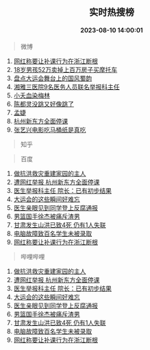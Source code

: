 <div align="center"><h2>实时热搜榜</h2><h4>2023-08-10 14:00:01</h4></div>

> 微博  

1. [网红称要让补课行为在浙江断根](https://s.weibo.com/weibo?q=%23%E7%BD%91%E7%BA%A2%E7%A7%B0%E8%A6%81%E8%AE%A9%E8%A1%A5%E8%AF%BE%E8%A1%8C%E4%B8%BA%E5%9C%A8%E6%B5%99%E6%B1%9F%E6%96%AD%E6%A0%B9%23&t=31&band_rank=1&Refer=top)<br />
2. [18岁男孩52万卖掉上百万房子买摩托车](https://s.weibo.com/weibo?q=%2318%E5%B2%81%E7%94%B7%E5%AD%A952%E4%B8%87%E5%8D%96%E6%8E%89%E4%B8%8A%E7%99%BE%E4%B8%87%E6%88%BF%E5%AD%90%E4%B9%B0%E6%91%A9%E6%89%98%E8%BD%A6%23&t=31&band_rank=2&Refer=top)<br />
3. [盘点大运会舞台上的国风蜀韵](https://s.weibo.com/weibo?q=%23%E7%9B%98%E7%82%B9%E5%A4%A7%E8%BF%90%E4%BC%9A%E8%88%9E%E5%8F%B0%E4%B8%8A%E7%9A%84%E5%9B%BD%E9%A3%8E%E8%9C%80%E9%9F%B5%23&t=31&band_rank=3&Refer=top)<br />
4. [湘雅三医院9名医务人员联名举报科主任](https://s.weibo.com/weibo?q=%23%E6%B9%98%E9%9B%85%E4%B8%89%E5%8C%BB%E9%99%A29%E5%90%8D%E5%8C%BB%E5%8A%A1%E4%BA%BA%E5%91%98%E8%81%94%E5%90%8D%E4%B8%BE%E6%8A%A5%E7%A7%91%E4%B8%BB%E4%BB%BB%23&t=31&band_rank=4&Refer=top)<br />
5. [小夭血染梅林](https://s.weibo.com/weibo?q=%23%E5%B0%8F%E5%A4%AD%E8%A1%80%E6%9F%93%E6%A2%85%E6%9E%97%23&t=31&band_rank=5&Refer=top)<br />
6. [陈都灵没跳又好像跳了](https://s.weibo.com/weibo?q=%23%E9%99%88%E9%83%BD%E7%81%B5%E6%B2%A1%E8%B7%B3%E5%8F%88%E5%A5%BD%E5%83%8F%E8%B7%B3%E4%BA%86%23&t=31&band_rank=6&Refer=top)<br />
7. [孟婕](https://s.weibo.com/weibo?q=%E5%AD%9F%E5%A9%95&t=31&band_rank=7&Refer=top)<br />
8. [杭州新东方全面停课](https://s.weibo.com/weibo?q=%23%E6%9D%AD%E5%B7%9E%E6%96%B0%E4%B8%9C%E6%96%B9%E5%85%A8%E9%9D%A2%E5%81%9C%E8%AF%BE%23&t=31&band_rank=8&Refer=top)<br />
9. [张艺兴电影吃马桶纸是真吃](https://s.weibo.com/weibo?q=%23%E5%BC%A0%E8%89%BA%E5%85%B4%E7%94%B5%E5%BD%B1%E5%90%83%E9%A9%AC%E6%A1%B6%E7%BA%B8%E6%98%AF%E7%9C%9F%E5%90%83%23&t=31&band_rank=9&Refer=top)<br />

> 知乎  


> 百度  

1. [做抗洪救灾重建家园的主人](https://www.baidu.com/s?wd=%E5%81%9A%E6%8A%97%E6%B4%AA%E6%95%91%E7%81%BE%E9%87%8D%E5%BB%BA%E5%AE%B6%E5%9B%AD%E7%9A%84%E4%B8%BB%E4%BA%BA&sa=fyb_news&rsv_dl=fyb_news)<br />
2. [遭网红举报 杭州新东方全面停课](https://www.baidu.com/s?wd=%E9%81%AD%E7%BD%91%E7%BA%A2%E4%B8%BE%E6%8A%A5+%E6%9D%AD%E5%B7%9E%E6%96%B0%E4%B8%9C%E6%96%B9%E5%85%A8%E9%9D%A2%E5%81%9C%E8%AF%BE&sa=fyb_news&rsv_dl=fyb_news)<br />
3. [医生举报科主任 院长：已有初步结果](https://www.baidu.com/s?wd=%E5%8C%BB%E7%94%9F%E4%B8%BE%E6%8A%A5%E7%A7%91%E4%B8%BB%E4%BB%BB+%E9%99%A2%E9%95%BF%EF%BC%9A%E5%B7%B2%E6%9C%89%E5%88%9D%E6%AD%A5%E7%BB%93%E6%9E%9C&sa=fyb_news&rsv_dl=fyb_news)<br />
4. [大运会的这些瞬间好难忘](https://www.baidu.com/s?wd=%E5%A4%A7%E8%BF%90%E4%BC%9A%E7%9A%84%E8%BF%99%E4%BA%9B%E7%9E%AC%E9%97%B4%E5%A5%BD%E9%9A%BE%E5%BF%98&sa=fyb_news&rsv_dl=fyb_news)<br />
5. [医生亲眼见到同学登上反腐通报](https://www.baidu.com/s?wd=%E5%8C%BB%E7%94%9F%E4%BA%B2%E7%9C%BC%E8%A7%81%E5%88%B0%E5%90%8C%E5%AD%A6%E7%99%BB%E4%B8%8A%E5%8F%8D%E8%85%90%E9%80%9A%E6%8A%A5&sa=fyb_news&rsv_dl=fyb_news)<br />
6. [男篮国手徐杰被痛斥渣男](https://www.baidu.com/s?wd=%E7%94%B7%E7%AF%AE%E5%9B%BD%E6%89%8B%E5%BE%90%E6%9D%B0%E8%A2%AB%E7%97%9B%E6%96%A5%E6%B8%A3%E7%94%B7&sa=fyb_news&rsv_dl=fyb_news)<br />
7. [甘肃发生山洪已致4死 仍有1人失联](https://www.baidu.com/s?wd=%E7%94%98%E8%82%83%E5%8F%91%E7%94%9F%E5%B1%B1%E6%B4%AA%E5%B7%B2%E8%87%B44%E6%AD%BB+%E4%BB%8D%E6%9C%891%E4%BA%BA%E5%A4%B1%E8%81%94&sa=fyb_news&rsv_dl=fyb_news)<br />
8. [电脑故障致百名学生未被录取](https://www.baidu.com/s?wd=%E7%94%B5%E8%84%91%E6%95%85%E9%9A%9C%E8%87%B4%E7%99%BE%E5%90%8D%E5%AD%A6%E7%94%9F%E6%9C%AA%E8%A2%AB%E5%BD%95%E5%8F%96&sa=fyb_news&rsv_dl=fyb_news)<br />
9. [网红称要让补课行为在浙江断根](https://www.baidu.com/s?wd=%E7%BD%91%E7%BA%A2%E7%A7%B0%E8%A6%81%E8%AE%A9%E8%A1%A5%E8%AF%BE%E8%A1%8C%E4%B8%BA%E5%9C%A8%E6%B5%99%E6%B1%9F%E6%96%AD%E6%A0%B9&sa=fyb_news&rsv_dl=fyb_news)<br />

> 哔哩哔哩  

1. [做抗洪救灾重建家园的主人](https://www.baidu.com/s?wd=%E5%81%9A%E6%8A%97%E6%B4%AA%E6%95%91%E7%81%BE%E9%87%8D%E5%BB%BA%E5%AE%B6%E5%9B%AD%E7%9A%84%E4%B8%BB%E4%BA%BA&sa=fyb_news&rsv_dl=fyb_news)<br />
2. [遭网红举报 杭州新东方全面停课](https://www.baidu.com/s?wd=%E9%81%AD%E7%BD%91%E7%BA%A2%E4%B8%BE%E6%8A%A5+%E6%9D%AD%E5%B7%9E%E6%96%B0%E4%B8%9C%E6%96%B9%E5%85%A8%E9%9D%A2%E5%81%9C%E8%AF%BE&sa=fyb_news&rsv_dl=fyb_news)<br />
3. [医生举报科主任 院长：已有初步结果](https://www.baidu.com/s?wd=%E5%8C%BB%E7%94%9F%E4%B8%BE%E6%8A%A5%E7%A7%91%E4%B8%BB%E4%BB%BB+%E9%99%A2%E9%95%BF%EF%BC%9A%E5%B7%B2%E6%9C%89%E5%88%9D%E6%AD%A5%E7%BB%93%E6%9E%9C&sa=fyb_news&rsv_dl=fyb_news)<br />
4. [大运会的这些瞬间好难忘](https://www.baidu.com/s?wd=%E5%A4%A7%E8%BF%90%E4%BC%9A%E7%9A%84%E8%BF%99%E4%BA%9B%E7%9E%AC%E9%97%B4%E5%A5%BD%E9%9A%BE%E5%BF%98&sa=fyb_news&rsv_dl=fyb_news)<br />
5. [医生亲眼见到同学登上反腐通报](https://www.baidu.com/s?wd=%E5%8C%BB%E7%94%9F%E4%BA%B2%E7%9C%BC%E8%A7%81%E5%88%B0%E5%90%8C%E5%AD%A6%E7%99%BB%E4%B8%8A%E5%8F%8D%E8%85%90%E9%80%9A%E6%8A%A5&sa=fyb_news&rsv_dl=fyb_news)<br />
6. [男篮国手徐杰被痛斥渣男](https://www.baidu.com/s?wd=%E7%94%B7%E7%AF%AE%E5%9B%BD%E6%89%8B%E5%BE%90%E6%9D%B0%E8%A2%AB%E7%97%9B%E6%96%A5%E6%B8%A3%E7%94%B7&sa=fyb_news&rsv_dl=fyb_news)<br />
7. [甘肃发生山洪已致4死 仍有1人失联](https://www.baidu.com/s?wd=%E7%94%98%E8%82%83%E5%8F%91%E7%94%9F%E5%B1%B1%E6%B4%AA%E5%B7%B2%E8%87%B44%E6%AD%BB+%E4%BB%8D%E6%9C%891%E4%BA%BA%E5%A4%B1%E8%81%94&sa=fyb_news&rsv_dl=fyb_news)<br />
8. [电脑故障致百名学生未被录取](https://www.baidu.com/s?wd=%E7%94%B5%E8%84%91%E6%95%85%E9%9A%9C%E8%87%B4%E7%99%BE%E5%90%8D%E5%AD%A6%E7%94%9F%E6%9C%AA%E8%A2%AB%E5%BD%95%E5%8F%96&sa=fyb_news&rsv_dl=fyb_news)<br />
9. [网红称要让补课行为在浙江断根](https://www.baidu.com/s?wd=%E7%BD%91%E7%BA%A2%E7%A7%B0%E8%A6%81%E8%AE%A9%E8%A1%A5%E8%AF%BE%E8%A1%8C%E4%B8%BA%E5%9C%A8%E6%B5%99%E6%B1%9F%E6%96%AD%E6%A0%B9&sa=fyb_news&rsv_dl=fyb_news)<br />
